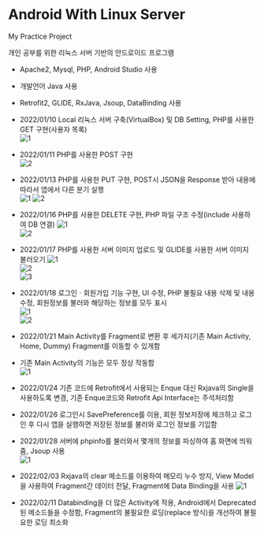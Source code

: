 # Android With Linux Server
My Practice Project

개인 공부를 위한 리눅스 서버 기반의 안드로이드 프로그램  
- Apache2, Mysql, PHP, Android Studio 사용  
- 개발언어 Java 사용  
- Retrofit2, GLIDE, RxJava, Jsoup, DataBinding 사용  

- 2022/01/10 Local 리눅스 서버 구축(VirtualBox) 및 DB Setting, PHP를 사용한 GET 구현(사용자 목록)  
![1](https://user-images.githubusercontent.com/97011241/148894536-4278cb30-8635-439c-b802-d26ecce9388f.png)

- 2022/01/11 PHP를 사용한 POST 구현  
![2](https://user-images.githubusercontent.com/97011241/148894613-0a99a44f-f05e-4b6d-be41-2eba82c513aa.png)  

- 2022/01/13 PHP를 사용한 PUT 구현, POST시 JSON을 Response 받아 내용에 따라서 앱에서 다른 분기 실행  
![1](https://user-images.githubusercontent.com/97011241/149296577-dfbc20a6-7a93-4949-a223-7091157f13ee.png)
![2](https://user-images.githubusercontent.com/97011241/149296586-414e208b-6d72-430b-9748-17265ff4a1da.png)  

- 2022/01/16 PHP를 사용한 DELETE 구현, PHP 파일 구조 수정(include 사용하여 DB 연결)
![1](https://user-images.githubusercontent.com/97011241/149626653-839d0cd1-c8ca-4838-85f5-94a834838826.png)  
![2](https://user-images.githubusercontent.com/97011241/149626655-9d40b84a-55d7-4ce5-a5d5-15e2bbfe12f2.png)  

- 2022/01/17 PHP를 사용한 서버 이미지 업로드 및 GLIDE를 사용한 서버 이미지 불러오기
![1](https://user-images.githubusercontent.com/97011241/149666054-87427874-c5b7-45b2-bbc9-2e00ed5729c7.png)  
![2](https://user-images.githubusercontent.com/97011241/149666056-d4978914-6da1-4692-b057-be144cee8405.png)  
![3](https://user-images.githubusercontent.com/97011241/149666058-87696a59-e8c3-4048-b627-64b680b6909c.png)  

- 2022/01/18 로그인ㆍ회원가입 기능 구현, UI 수정, PHP 불필요 내용 삭제 및 내용 수정, 회원정보를 불러와 해당하는 정보를 모두 표시  
![1](https://user-images.githubusercontent.com/97011241/149939710-148fc859-23b5-49af-9dbd-711f5bb684df.png)  
![2](https://user-images.githubusercontent.com/97011241/149939716-2873258e-ab8c-4f84-b5f3-f6cc2ca24fa2.png)  

- 2022/01/21 Main Activity를 Fragment로 변환 후 세가지(기존 Main Activity, Home, Dummy) Fragment를 이동할 수 있게함  
- 기존 Main Activity의 기능은 모두 정상 작동함  
![1](https://user-images.githubusercontent.com/97011241/150494113-fa265486-1352-48f4-b7b2-28e37ae6033b.png)  

- 2022/01/24 기존 코드에 Retrofit에서 사용되는 Enque 대신 Rxjava의 Single을 사용하도록 변경, 기존 Enque코드와 Retrofit Api Interface는 주석처리함  

- 2022/01/26 로그인시 SavePreference를 이용, 회원 정보저장에 체크하고 로그인 후 다시 앱을 실행하면 저장된 정보를 불러와 로그인 정보를 기입함  

- 2022/01/28 서버에 phpinfo를 불러와서 몇개의 정보를 파싱하여 홈 화면에 띄워줌, Jsoup 사용  
![1](https://user-images.githubusercontent.com/97011241/151493107-681b022f-3293-4d03-9f9d-485bee2f4616.png)  

- 2022/02/03 Rxjava의 clear 메소드를 이용하여 메모리 누수 방지, View Model을 사용하여 Fragment간 데이터 전달, Fragment에 Data Binding을 사용
![1](https://user-images.githubusercontent.com/97011241/152279726-5715c7d0-a0d8-44d2-84eb-1113cc6524e7.png)  

- 2022/02/11 Databinding을 더 많은 Activity에 적용, Android에서 Deprecated된 메소드들을 수정함, Fragment의 불필요한 로딩(replace 방식)을 개선하여 불필요한 로딩 최소화
